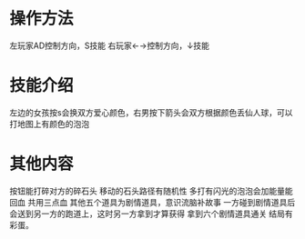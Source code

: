 # 操作方法
左玩家AD控制方向，S技能
右玩家←→控制方向，↓技能
# 技能介绍
左边的女孩按s会换双方爱心颜色，右男按下箭头会双方根据颜色丢仙人球，可以打地图上有颜色的泡泡
# 其他内容
按钮能打碎对方的碎石头
移动的石头路径有随机性
多打有闪光的泡泡会加能量能回血
共用三点血
其他五个道具为剧情道具，意识流脑补故事
一方碰到剧情道具后会送到另一方的跑道上，这时另一方拿到才算获得
拿到六个剧情道具通关
结局有彩蛋。
